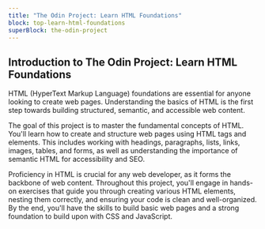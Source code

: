 ```yaml
---
title: "The Odin Project: Learn HTML Foundations"
block: top-learn-html-foundations
superBlock: the-odin-project
---
```


## Introduction to The Odin Project: Learn HTML Foundations

HTML (HyperText Markup Language) foundations are essential for anyone looking to create web pages. Understanding the basics of HTML is the first step towards building structured, semantic, and accessible web content.

The goal of this project is to master the fundamental concepts of HTML. You'll learn how to create and structure web pages using HTML tags and elements. This includes working with headings, paragraphs, lists, links, images, tables, and forms, as well as understanding the importance of semantic HTML for accessibility and SEO.

Proficiency in HTML is crucial for any web developer, as it forms the backbone of web content. Throughout this project, you'll engage in hands-on exercises that guide you through creating various HTML elements, nesting them correctly, and ensuring your code is clean and well-organized. By the end, you'll have the skills to build basic web pages and a strong foundation to build upon with CSS and JavaScript.
